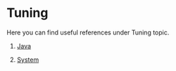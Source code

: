 # Tuning

Here you can find useful references under Tuning topic.

1. [Java](https://github.com/hqxsn/Awesome-Bookmarks-From-Globe/tree/master/Tuning/java/Readme.md) 

2. [System](https://github.com/hqxsn/Awesome-Bookmarks-From-Globe/tree/master/Tuning/system/Readme.md) 

    

